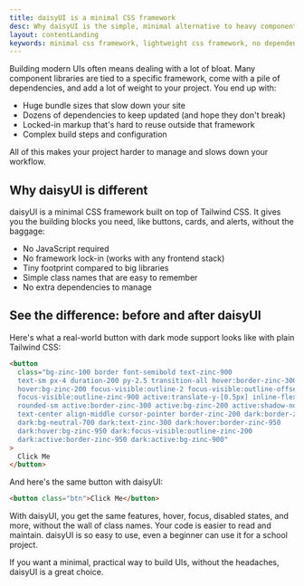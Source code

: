 ```yaml
---
title: daisyUI is a minimal CSS framework
desc: Why daisyUI is the simple, minimal alternative to heavy component libraries and complex CSS frameworks
layout: contentLanding
keywords: minimal css framework, lightweight css framework, no dependencies, small bundle size, performance focused, bloat-free
---
```


<script>
  import Translate from "$components/Translate.svelte"
</script>

Building modern UIs often means dealing with a lot of bloat. Many component libraries are tied to a specific framework, come with a pile of dependencies, and add a lot of weight to your project. You end up with:

- Huge bundle sizes that slow down your site
- Dozens of dependencies to keep updated (and hope they don't break)
- Locked-in markup that's hard to reuse outside that framework
- Complex build steps and configuration

All of this makes your project harder to manage and slows down your workflow.

## Why daisyUI is different

daisyUI is a minimal CSS framework built on top of Tailwind CSS. It gives you the building blocks you need, like buttons, cards, and alerts, without the baggage:

- No JavaScript required
- No framework lock-in (works with any frontend stack)
- Tiny footprint compared to big libraries
- Simple class names that are easy to remember
- No extra dependencies to manage


## See the difference: before and after daisyUI


Here's what a real-world button with dark mode support looks like with plain Tailwind CSS:

```html
<button
  class="bg-zinc-100 border font-semibold text-zinc-900 
  text-sm px-4 duration-200 py-2.5 transition-all hover:border-zinc-300 
  hover:bg-zinc-200 focus-visible:outline-2 focus-visible:outline-offset-2 
  focus-visible:outline-zinc-900 active:translate-y-[0.5px] inline-flex gap-2 
  rounded-sm active:border-zinc-300 active:bg-zinc-200 active:shadow-none 
  text-center align-middle cursor-pointer border-zinc-200 dark:border-zinc-700 
  dark:bg-neutral-700 dark:text-zinc-300 dark:hover:border-zinc-950 
  dark:hover:bg-zinc-950 dark:focus-visible:outline-zinc-200 
  dark:active:border-zinc-950 dark:active:bg-zinc-900"
>
  Click Me
</button>
```

And here's the same button with daisyUI:

```html
<button class="btn">Click Me</button>
```

With daisyUI, you get the same features, hover, focus, disabled states, and more, without the wall of class names. Your code is easier to read and maintain. daisyUI is so easy to use, even a beginner can use it for a school project.

If you want a minimal, practical way to build UIs, without the headaches, daisyUI is a great choice.
